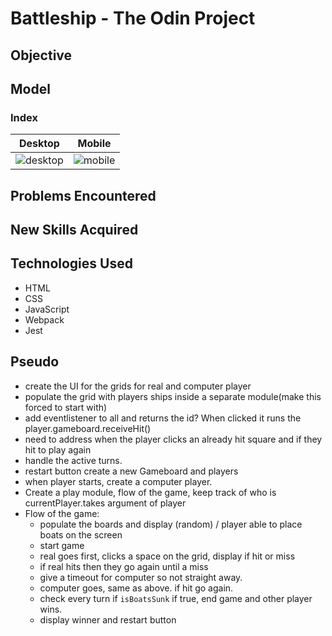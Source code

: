 # Battleship - The Odin Project

## Objective


## Model 
### Index
|  Desktop | Mobile   | 
|----------|----------|
| ![desktop]()|![mobile]()|


## Problems Encountered


## New Skills Acquired


## Technologies Used
- HTML
- CSS
- JavaScript
- Webpack
- Jest

## Pseudo

- create the UI for the grids for real and computer player 
- populate the grid with players ships inside a separate module(make this forced to start with)
- add eventlistener to all <td> and returns the id? When clicked it runs the player.gameboard.receiveHit()
- need to address when the player clicks an already hit square and if they hit to play again 
- handle the active turns. 
- restart button create a new Gameboard and players
- when player starts, create a computer player.
- Create a play module, flow of the game, keep track of who is currentPlayer.takes argument of player
- Flow of the game:
    - populate the boards and display (random) / player able to place boats on the screen
    - start game
    - real goes first, clicks a space on the grid, display if hit or miss
    - if real hits then they go again until a miss
    - give a timeout for computer so not straight away.
    - computer goes, same as above. if hit go again.
    - check every turn if `isBoatsSunk` if true, end game and other player wins.
    - display winner and restart button
